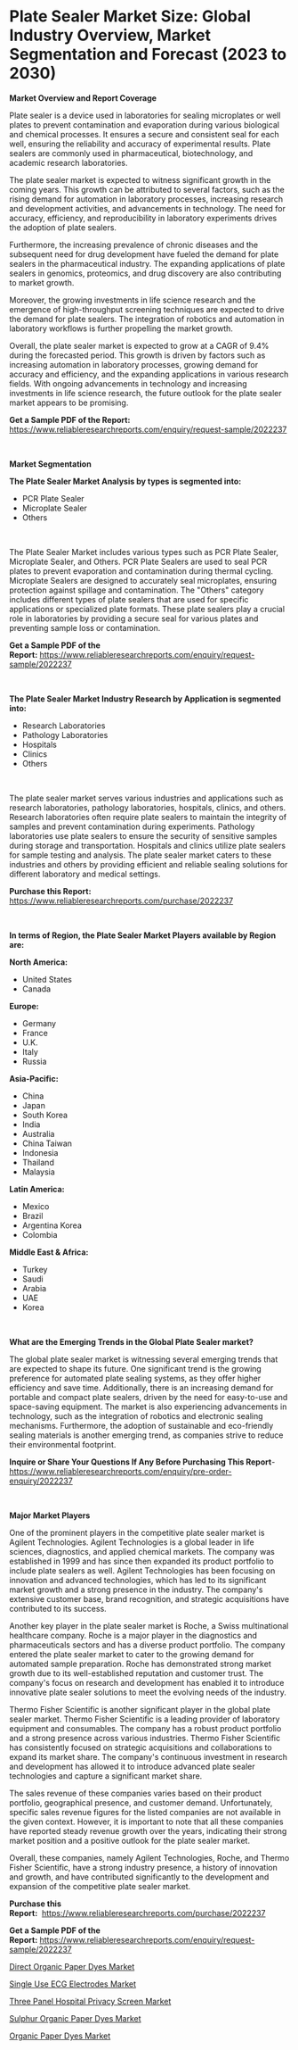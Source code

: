 <p><h1>Plate Sealer Market Size: Global Industry Overview, Market Segmentation and Forecast (2023 to 2030)</h1></p><p><strong>Market Overview and Report Coverage</strong></p>
<p><p>Plate sealer is a device used in laboratories for sealing microplates or well plates to prevent contamination and evaporation during various biological and chemical processes. It ensures a secure and consistent seal for each well, ensuring the reliability and accuracy of experimental results. Plate sealers are commonly used in pharmaceutical, biotechnology, and academic research laboratories.</p><p>The plate sealer market is expected to witness significant growth in the coming years. This growth can be attributed to several factors, such as the rising demand for automation in laboratory processes, increasing research and development activities, and advancements in technology. The need for accuracy, efficiency, and reproducibility in laboratory experiments drives the adoption of plate sealers.</p><p>Furthermore, the increasing prevalence of chronic diseases and the subsequent need for drug development have fueled the demand for plate sealers in the pharmaceutical industry. The expanding applications of plate sealers in genomics, proteomics, and drug discovery are also contributing to market growth.</p><p>Moreover, the growing investments in life science research and the emergence of high-throughput screening techniques are expected to drive the demand for plate sealers. The integration of robotics and automation in laboratory workflows is further propelling the market growth.</p><p>Overall, the plate sealer market is expected to grow at a CAGR of 9.4% during the forecasted period. This growth is driven by factors such as increasing automation in laboratory processes, growing demand for accuracy and efficiency, and the expanding applications in various research fields. With ongoing advancements in technology and increasing investments in life science research, the future outlook for the plate sealer market appears to be promising.</p></p>
<p><strong>Get a Sample PDF of the Report:</strong> <a href="https://www.reliableresearchreports.com/enquiry/request-sample/2022237">https://www.reliableresearchreports.com/enquiry/request-sample/2022237</a></p>
<p>&nbsp;</p>
<p><strong>Market Segmentation</strong></p>
<p><strong>The Plate Sealer Market Analysis by types is segmented into:</strong></p>
<p><ul><li>PCR Plate Sealer</li><li>Microplate Sealer</li><li>Others</li></ul></p>
<p>&nbsp;</p>
<p><p>The Plate Sealer Market includes various types such as PCR Plate Sealer, Microplate Sealer, and Others. PCR Plate Sealers are used to seal PCR plates to prevent evaporation and contamination during thermal cycling. Microplate Sealers are designed to accurately seal microplates, ensuring protection against spillage and contamination. The "Others" category includes different types of plate sealers that are used for specific applications or specialized plate formats. These plate sealers play a crucial role in laboratories by providing a secure seal for various plates and preventing sample loss or contamination.</p></p>
<p><strong>Get a Sample PDF of the Report:</strong>&nbsp;<a href="https://www.reliableresearchreports.com/enquiry/request-sample/2022237">https://www.reliableresearchreports.com/enquiry/request-sample/2022237</a></p>
<p>&nbsp;</p>
<p><strong>The Plate Sealer Market Industry Research by Application is segmented into:</strong></p>
<p><ul><li>Research Laboratories</li><li>Pathology Laboratories</li><li>Hospitals</li><li>Clinics</li><li>Others</li></ul></p>
<p>&nbsp;</p>
<p><p>The plate sealer market serves various industries and applications such as research laboratories, pathology laboratories, hospitals, clinics, and others. Research laboratories often require plate sealers to maintain the integrity of samples and prevent contamination during experiments. Pathology laboratories use plate sealers to ensure the security of sensitive samples during storage and transportation. Hospitals and clinics utilize plate sealers for sample testing and analysis. The plate sealer market caters to these industries and others by providing efficient and reliable sealing solutions for different laboratory and medical settings.</p></p>
<p><strong>Purchase this Report:</strong>&nbsp; <a href="https://www.reliableresearchreports.com/purchase/2022237">https://www.reliableresearchreports.com/purchase/2022237</a></p>
<p>&nbsp;</p>
<p><strong>In terms of Region, the Plate Sealer Market Players available by Region are:</strong></p>
<p>
    <p> <strong> North America: </strong>
        <ul>
            <li>United States</li>
            <li>Canada</li>
        </ul>
        </p> 
    <p> <strong> Europe: </strong>
        <ul>
            <li>Germany</li>
            <li>France</li>
            <li>U.K.</li>
            <li>Italy</li>
            <li>Russia</li>
        </ul>
        </p> 
    <p> <strong> Asia-Pacific: </strong>
        <ul>
            <li>China</li>
            <li>Japan</li>
            <li>South Korea</li>
            <li>India</li>
            <li>Australia</li>
            <li>China Taiwan</li>
            <li>Indonesia</li>
            <li>Thailand</li>
            <li>Malaysia</li>
        </ul>
        </p> 
    <p> <strong> Latin America: </strong>
        <ul>
            <li>Mexico</li>
            <li>Brazil</li>
            <li>Argentina Korea</li>
            <li>Colombia</li>
        </ul>
        </p> 
    <p> <strong> Middle East & Africa: </strong>
        <ul>
            <li>Turkey</li>
            <li>Saudi</li>
            <li>Arabia</li>
            <li>UAE</li>
            <li>Korea</li>
        </ul>
    </p>
    </p>
<p>&nbsp;</p>
<p><strong>What are the Emerging Trends in the Global Plate Sealer market?</strong></p>
<p><p>The global plate sealer market is witnessing several emerging trends that are expected to shape its future. One significant trend is the growing preference for automated plate sealing systems, as they offer higher efficiency and save time. Additionally, there is an increasing demand for portable and compact plate sealers, driven by the need for easy-to-use and space-saving equipment. The market is also experiencing advancements in technology, such as the integration of robotics and electronic sealing mechanisms. Furthermore, the adoption of sustainable and eco-friendly sealing materials is another emerging trend, as companies strive to reduce their environmental footprint.</p></p>
<p><strong>Inquire or Share Your Questions If Any Before Purchasing This Report</strong>- <a href="https://www.reliableresearchreports.com/enquiry/pre-order-enquiry/2022237">https://www.reliableresearchreports.com/enquiry/pre-order-enquiry/2022237</a></p>
<p>&nbsp;</p>
<p><strong>Major Market Players</strong></p>
<p><p>One of the prominent players in the competitive plate sealer market is Agilent Technologies. Agilent Technologies is a global leader in life sciences, diagnostics, and applied chemical markets. The company was established in 1999 and has since then expanded its product portfolio to include plate sealers as well. Agilent Technologies has been focusing on innovation and advanced technologies, which has led to its significant market growth and a strong presence in the industry. The company's extensive customer base, brand recognition, and strategic acquisitions have contributed to its success.</p><p>Another key player in the plate sealer market is Roche, a Swiss multinational healthcare company. Roche is a major player in the diagnostics and pharmaceuticals sectors and has a diverse product portfolio. The company entered the plate sealer market to cater to the growing demand for automated sample preparation. Roche has demonstrated strong market growth due to its well-established reputation and customer trust. The company's focus on research and development has enabled it to introduce innovative plate sealer solutions to meet the evolving needs of the industry.</p><p>Thermo Fisher Scientific is another significant player in the global plate sealer market. Thermo Fisher Scientific is a leading provider of laboratory equipment and consumables. The company has a robust product portfolio and a strong presence across various industries. Thermo Fisher Scientific has consistently focused on strategic acquisitions and collaborations to expand its market share. The company's continuous investment in research and development has allowed it to introduce advanced plate sealer technologies and capture a significant market share.</p><p>The sales revenue of these companies varies based on their product portfolio, geographical presence, and customer demand. Unfortunately, specific sales revenue figures for the listed companies are not available in the given context. However, it is important to note that all these companies have reported steady revenue growth over the years, indicating their strong market position and a positive outlook for the plate sealer market.</p><p>Overall, these companies, namely Agilent Technologies, Roche, and Thermo Fisher Scientific, have a strong industry presence, a history of innovation and growth, and have contributed significantly to the development and expansion of the competitive plate sealer market.</p></p>
<p><strong>Purchase this Report:</strong>&nbsp;&nbsp;<a href="https://www.reliableresearchreports.com/purchase/2022237">https://www.reliableresearchreports.com/purchase/2022237</a></p>
<p></p>
<p><strong>Get a Sample PDF of the Report:</strong>&nbsp;<a href="https://www.reliableresearchreports.com/enquiry/request-sample/2022237">https://www.reliableresearchreports.com/enquiry/request-sample/2022237</a></p>
<p><p><a href="https://medium.com/@karinaokon2662/direct-organic-paper-dyes-market-competitive-analysis-market-trends-and-forecast-to-2030-71f3b3872fc8">Direct Organic Paper Dyes Market</a></p><p><a href="https://github.com/Chiragrp25/Market-Research-Report-List-1/blob/main/single-use-ecg-electrodes-market.md">Single Use ECG Electrodes Market</a></p><p><a href="https://github.com/santosh758595/Market-Research-Report-List-1/blob/main/three-panel-hospital-privacy-screen-market.md">Three Panel Hospital Privacy Screen Market</a></p><p><a href="https://medium.com/@othaleffler644/sulphur-organic-paper-dyes-market-size-cagr-trends-2024-2030-99428f280890">Sulphur Organic Paper Dyes Market</a></p><p><a href="https://medium.com/@williambatz97/organic-paper-dyes-market-size-and-market-trends-complete-industry-overview-2023-to-2030-9e7efe5b062c">Organic Paper Dyes Market</a></p></p>